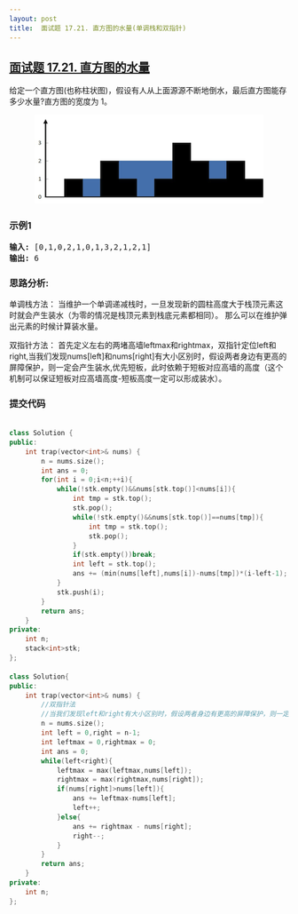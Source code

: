 ```yaml
---
layout: post
title:  面试题 17.21. 直方图的水量(单调栈和双指针)
---
```


## [面试题 17.21. 直方图的水量](https://leetcode-cn.com/problems/volume-of-histogram-lcci/)


给定一个直方图(也称柱状图)，假设有人从上面源源不断地倒水，最后直方图能存多少水量?直方图的宽度为 1。

<center class="half">
    <img src="../images/leecode/rainwatertrap.png"/>
</center>


### 示例1
<pre>
<strong>输入:</strong> [0,1,0,2,1,0,1,3,2,1,2,1]
<strong>输出:</strong> 6
</pre>



### 思路分析:

单调栈方法：
    当维护一个单调递减栈时，一旦发现新的圆柱高度大于栈顶元素这时就会产生装水（为零的情况是栈顶元素到栈底元素都相同）。
    那么可以在维护弹出元素的时候计算装水量。

    
双指针方法：
    首先定义左右的两堵高墙leftmax和rightmax，双指针定位left和right,当我们发现nums[left]和nums[right]有大小区别时，假设两者身边有更高的屏障保护，则一定会产生装水,优先短板，此时依赖于短板对应高墙的高度（这个机制可以保证短板对应高墙高度-短板高度一定可以形成装水）。

### 提交代码

```C++

class Solution {
public:
    int trap(vector<int>& nums) {
        n = nums.size();
        int ans = 0;
        for(int i = 0;i<n;++i){
            while(!stk.empty()&&nums[stk.top()]<nums[i]){
                int tmp = stk.top();
                stk.pop();
                while(!stk.empty()&&nums[stk.top()]==nums[tmp]){
                    int tmp = stk.top();
                    stk.pop();
                }
                if(stk.empty())break;
                int left = stk.top();
                ans += (min(nums[left],nums[i])-nums[tmp])*(i-left-1);
            }
            stk.push(i);
        }
        return ans;
    }
private:
    int n;
    stack<int>stk;
};

class Solution{
public:
    int trap(vector<int>& nums) {
        //双指针法
        //当我们发现left和right有大小区别时，假设两者身边有更高的屏障保护，则一定会产生装水
        n = nums.size();
        int left = 0,right = n-1;
        int leftmax = 0,rightmax = 0;
        int ans = 0;
        while(left<right){
            leftmax = max(leftmax,nums[left]);
            rightmax = max(rightmax,nums[right]);
            if(nums[right]>nums[left]){
                ans += leftmax-nums[left];
                left++;
            }else{
                ans += rightmax - nums[right];
                right--;
            }
        }
        return ans;
    }
private:
    int n;
};
```

